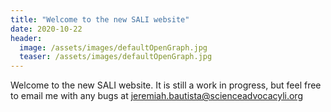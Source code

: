 ```yaml
---
title: "Welcome to the new SALI website"
date: 2020-10-22
header:
  image: /assets/images/defaultOpenGraph.jpg
  teaser: /assets/images/defaultOpenGraph.jpg
---
```

Welcome to the new SALI website. It is still a work in progress, but feel free to email me with any bugs at [jeremiah.bautista@scienceadvocacyli.org](mailto:jeremiah.bautista@scienceadvocacyli.org)

